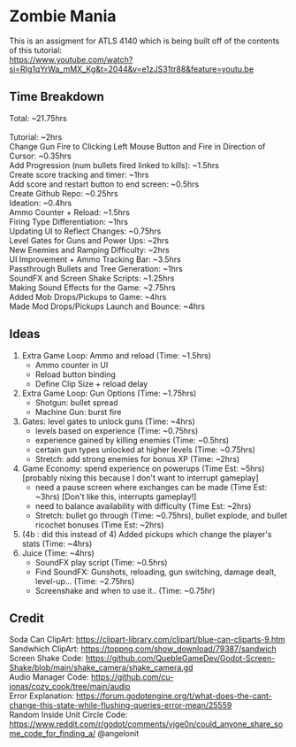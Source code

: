 # Zombie Mania
This is an assigment for ATLS 4140 which is being built off of the contents of this tutorial:  
https://www.youtube.com/watch?si=RIg1qYrWa_mMX_Kg&t=2044&v=e1zJS31tr88&feature=youtu.be


## Time Breakdown
Total: ~21.75hrs\
<br/>
Tutorial: ~2hrs  
Change Gun Fire to Clicking Left Mouse Button and Fire in Direction of Cursor: ~0.35hrs  
Add Progression (num bullets fired linked to kills): ~1.5hrs  
Create score tracking and timer: ~1hrs  
Add score and restart button to end screen: ~0.5hrs  
Create Github Repo: ~0.25hrs  
Ideation: ~0.4hrs  
Ammo Counter + Reload: ~1.5hrs  
Firing Type Differentiation: ~1hrs  
Updating UI to Reflect Changes: ~0.75hrs  
Level Gates for Guns and Power Ups: ~2hrs  
New Enemies and Ramping Difficulty: ~2hrs  
UI Improvement + Ammo Tracking Bar: ~3.5hrs  
Passthrough Bullets and Tree Generation: ~1hrs  
SoundFX and Screen Shake Scripts: ~1.25hrs  
Making Sound Effects for the Game: ~2.75hrs  
Added Mob Drops/Pickups to Game: ~4hrs  
Made Mod Drops/Pickups Launch and Bounce: ~4hrs  

## Ideas
1. Extra Game Loop: Ammo and reload (Time: ~1.5hrs)
   - Ammo counter in UI  
   - Reload button binding
   - Define Clip Size + reload delay 
2. Extra Game Loop: Gun Options (Time: ~1.75hrs)
   - Shotgun: bullet spread
   - Machine Gun: burst fire
3. Gates: level gates to unlock guns (Time: ~4hrs)
   - levels based on experience (Time: ~0.75hrs)
   - experience gained by killing enemies (Time: ~0.5hrs)
   - certain gun types unlocked at higher levels (Time: ~0.75hrs)
   - Stretch: add strong enemies for bonus XP (Time: ~2hrs)
4. Game Economy: spend experience on powerups (Time Est: ~5hrs) [probably nixing this because I don't want to interrupt gameplay]
   - need a pause screen where exchanges can be made (Time Est: ~3hrs) [Don't like this, interrupts gameplay!]
   - need to balance availability with difficulty (Time Est: ~2hrs)
   - Stretch: bullet go through (Time: ~0.75hrs), bullet explode, and bullet ricochet bonuses (Time Est: ~2hrs)
5. (4b : did this instead of 4) Added pickups which change the player's stats (Time: ~4hrs)
6. Juice (Time: ~4hrs)
   - SoundFX play script (Time: ~0.5hrs)
   - Find SoundFX: Gunshots, reloading, gun switching, damage dealt, level-up... (Time: ~2.75hrs)
   - Screenshake and when to use it.. (Time: ~0.75hr)

## Credit
Soda Can ClipArt: https://clipart-library.com/clipart/blue-can-cliparts-9.htm  
Sandwhich ClipArt: https://toppng.com/show_download/79387/sandwich  
Screen Shake Code: https://github.com/QuebleGameDev/Godot-Screen-Shake/blob/main/shake_camera/shake_camera.gd  
Audio Manager Code: https://github.com/cu-jonas/cozy_cook/tree/main/audio  
Error Explanation: https://forum.godotengine.org/t/what-does-the-cant-change-this-state-while-flushing-queries-error-mean/25559  
Random Inside Unit Circle Code: https://www.reddit.com/r/godot/comments/vjge0n/could_anyone_share_some_code_for_finding_a/ @angelonit  

